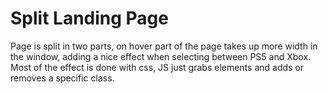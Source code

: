 # Split Landing Page

Page is split in two parts, on hover part of the page takes up more width in the window, adding a nice effect when selecting between PS5 and Xbox.
Most of the effect is done with css, JS just grabs elements and adds or removes a specific class.
